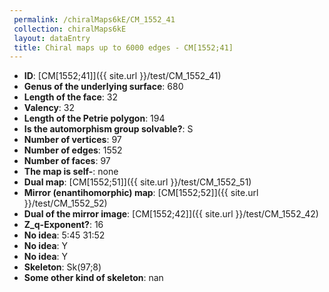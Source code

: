 ```yaml
--- 
 permalink: /chiralMaps6kE/CM_1552_41 
 collection: chiralMaps6kE
 layout: dataEntry
 title: Chiral maps up to 6000 edges - CM[1552;41]
---
```


- **ID**: [CM[1552;41]]({{ site.url }}/test/CM_1552_41)
- **Genus of the underlying surface**: 680
- **Length of the face**: 32
- **Valency**: 32
- **Length of the Petrie polygon**: 194
- **Is the automorphism group solvable?**: S
- **Number of vertices**: 97
- **Number of edges**: 1552
- **Number of faces**: 97
- **The map is self-**: none
- **Dual map**: [CM[1552;51]]({{ site.url }}/test/CM_1552_51)
- **Mirror (enantihomorphic) map**: [CM[1552;52]]({{ site.url }}/test/CM_1552_52)
- **Dual of the mirror image**: [CM[1552;42]]({{ site.url }}/test/CM_1552_42)
- **Z_q-Exponent?**: 16
- **No idea**:  5:45 31:52
- **No idea**: Y
- **No idea**: Y
- **Skeleton**: Sk(97;8)
- **Some other kind of skeleton**: nan
